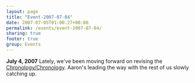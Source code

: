 ```yaml
---
layout: page
title: "Event-2007-07-04"
date: 2007-07-05T01:00:27+00:00
permalink: /events/event-2007-07-04/
sharing: true
footer: true
group: Events
---
```


**July 4, 2007** Lately, we've been moving forward on revising the [Chronology/Chronology](/chronology/chronology). Aaron's leading the way with the rest of us slowly catching up.
